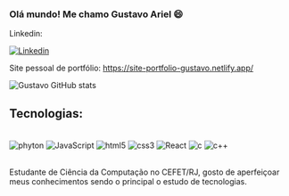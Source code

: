 ### Olá mundo! Me chamo Gustavo Ariel 😄


  Linkedin:
  
  [![Linkedin](https://img.shields.io/badge/LinkedIn-0077B5?style=for-the-badge&logo=linkedin&logoColor=white)](https://www.linkedin.com/in/gustaar/) 
    
  Site pessoal de portfólio:
  https://site-portfolio-gustavo.netlify.app/





![Gustavo GitHub stats](https://github-readme-stats.vercel.app/api?username=GustavoArielRos&show_icons=true&theme=dark)

## Tecnologias:

<div style="display: inline_block"><br/>
  <img align="center" alt="phyton" src="https://img.shields.io/badge/Python-14354C?style=for-the-badge&logo=python&logoColor=white" /> 
  <img align="center" alt="JavaScript" src="https://img.shields.io/badge/JavaScript-323330?style=for-the-badge&logo=javascript&logoColor=F7DF1E" />
  <img align="center" alt="html5" src="https://img.shields.io/badge/HTML5-E34F26?style=for-the-badge&logo=html5&logoColor=white" />
  <img align="center" alt="css3" src="https://img.shields.io/badge/CSS3-1572B6?style=for-the-badge&logo=css3&logoColor=white" />
  <img align="center" alt="React" src="https://img.shields.io/badge/React-20232A?style=for-the-badge&logo=react&logoColor=61DAFB" />
  <img align="center" alt="c" src="https://img.shields.io/badge/C-00599C?style=for-the-badge&logo=c&logoColor=white" /> 
  <img align="center" alt="c++" src="https://img.shields.io/badge/C%2B%2B-00599C?style=for-the-badge&logo=c%2B%2B&logoColor=white" />  
  
  
</div><br/>

Estudante de Ciência da Computação no CEFET/RJ, gosto de aperfeiçoar meus conhecimentos sendo o principal o estudo de tecnologias.

 


